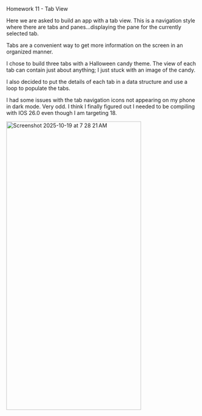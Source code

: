 Homework 11 - Tab View

Here we are asked to build an app with a tab view. This is a navigation style where there are tabs and panes...displaying the pane for the currently selected tab.

Tabs are a convenient way to get more information on the screen in an organized manner.

I chose to build three tabs with a Halloween candy theme. The view of each tab can contain just about anything; I just stuck with an image of the candy.

I also decided to put the details of each tab in a data structure and use a loop to populate the tabs.

I had some issues with the tab navigation icons not appearing on my phone in dark mode. Very odd. I think I finally figured out I needed to be compiling with IOS 26.0 even though I am targeting 18.

<img width="355" height="759" alt="Screenshot 2025-10-19 at 7 28 21 AM" src="https://github.com/user-attachments/assets/cc7c01e6-09a9-4e17-bdcc-2eaac341805d" />
